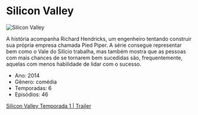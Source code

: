 # Silicon Valley

![Silicon Valley](https://dev-to-uploads.s3.amazonaws.com/uploads/articles/g5109ixw3g5v9m5gc812.jpg) <br>

A história acompanha Richard Hendricks, um engenheiro tentando construir sua própria empresa chamada Pied Piper. A série consegue representar bem como o Vale do Silício trabalha, mas também mostra que as pessoas com mais chances de se tornarem bem sucedidas são, frequentemente, aquelas com menos habilidade de lidar com o sucesso.

- Ano: 2014 
- Gênero: comédia 
- Temporadas: 6 
- Episódios: 46

[Silicon Valley Temporada 1 | Trailer](https://www.youtube.com/watch?v=lqgM8ZdAqKo)